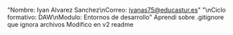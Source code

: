 "Nombre: Iyan Alvarez Sanchez\nCorreo: iyanas75@educastur.es" 
"\nCiclo formativo: DAW\nModulo: Entornos de desarrollo" 
Aprendi sobre .gitignore que ignora archivos 
Modifico en v2 readme 
